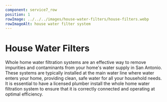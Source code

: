 ```yaml
---
component: service7_row
position: 1
rowImage: ../../../images/house-water-filters/house-filters.webp
rowImageAlt: house water filter system
---
```

#  House Water Filters

Whole home water filtration systems are an effective way to remove impurities and contaminants from your home's water supply in San Antonio. These systems are typically installed at the main water line where water enters your home, providing clean, safe water for all your household needs. It is essential to have a licensed plumber install the whole home water filtration system to ensure that it is correctly connected and operating at optimal efficiency.

